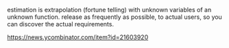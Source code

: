 estimation is extrapolation (fortune telling) with unknown variables of an unknown function.
release as frequently as possible, to actual users, so you can discover the actual requirements.

https://news.ycombinator.com/item?id=21603920